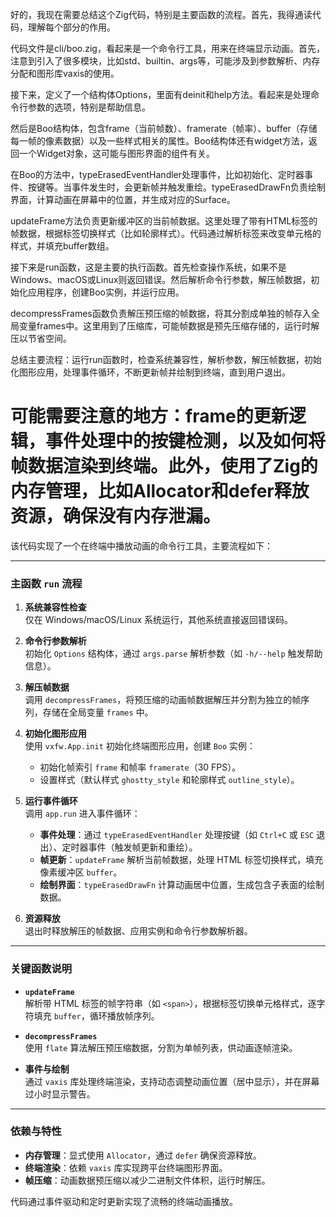 好的，我现在需要总结这个Zig代码，特别是主要函数的流程。首先，我得通读代码，理解每个部分的作用。

代码文件是cli/boo.zig，看起来是一个命令行工具，用来在终端显示动画。首先，注意到引入了很多模块，比如std、builtin、args等，可能涉及到参数解析、内存分配和图形库vaxis的使用。

接下来，定义了一个结构体Options，里面有deinit和help方法。看起来是处理命令行参数的选项，特别是帮助信息。

然后是Boo结构体，包含frame（当前帧数）、framerate（帧率）、buffer（存储每一帧的像素数据）以及一些样式相关的属性。Boo结构体还有widget方法，返回一个Widget对象，这可能与图形界面的组件有关。

在Boo的方法中，typeErasedEventHandler处理事件，比如初始化、定时器事件、按键等。当事件发生时，会更新帧并触发重绘。typeErasedDrawFn负责绘制界面，计算动画在屏幕中的位置，并生成对应的Surface。

updateFrame方法负责更新缓冲区的当前帧数据。这里处理了带有HTML标签的帧数据，根据标签切换样式（比如轮廓样式）。代码通过解析标签来改变单元格的样式，并填充buffer数组。

接下来是run函数，这是主要的执行函数。首先检查操作系统，如果不是Windows、macOS或Linux则返回错误。然后解析命令行参数，解压帧数据，初始化应用程序，创建Boo实例，并运行应用。

decompressFrames函数负责解压预压缩的帧数据，将其分割成单独的帧存入全局变量frames中。这里用到了压缩库，可能帧数据是预先压缩存储的，运行时解压以节省空间。

总结主要流程：运行run函数时，检查系统兼容性，解析参数，解压帧数据，初始化图形应用，处理事件循环，不断更新帧并绘制到终端，直到用户退出。

可能需要注意的地方：frame的更新逻辑，事件处理中的按键检测，以及如何将帧数据渲染到终端。此外，使用了Zig的内存管理，比如Allocator和defer释放资源，确保没有内存泄漏。
================================================
该代码实现了一个在终端中播放动画的命令行工具，主要流程如下：

---

### **主函数 `run` 流程**
1. **系统兼容性检查**  
   仅在 Windows/macOS/Linux 系统运行，其他系统直接返回错误码。

2. **命令行参数解析**  
   初始化 `Options` 结构体，通过 `args.parse` 解析参数（如 `-h/--help` 触发帮助信息）。

3. **解压帧数据**  
   调用 `decompressFrames`，将预压缩的动画帧数据解压并分割为独立的帧序列，存储在全局变量 `frames` 中。

4. **初始化图形应用**  
   使用 `vxfw.App.init` 初始化终端图形应用，创建 `Boo` 实例：
   - 初始化帧索引 `frame` 和帧率 `framerate`（30 FPS）。
   - 设置样式（默认样式 `ghostty_style` 和轮廓样式 `outline_style`）。

5. **运行事件循环**  
   调用 `app.run` 进入事件循环：
   - **事件处理**：通过 `typeErasedEventHandler` 处理按键（如 `Ctrl+C` 或 `ESC` 退出）、定时器事件（触发帧更新和重绘）。
   - **帧更新**：`updateFrame` 解析当前帧数据，处理 HTML 标签切换样式，填充像素缓冲区 `buffer`。
   - **绘制界面**：`typeErasedDrawFn` 计算动画居中位置，生成包含子表面的绘制数据。

6. **资源释放**  
   退出时释放解压的帧数据、应用实例和命令行参数解析器。

---

### **关键函数说明**
- **`updateFrame`**  
  解析带 HTML 标签的帧字符串（如 `<span>`），根据标签切换单元格样式，逐字符填充 `buffer`，循环播放帧序列。

- **`decompressFrames`**  
  使用 `flate` 算法解压预压缩数据，分割为单帧列表，供动画逐帧渲染。

- **事件与绘制**  
  通过 `vaxis` 库处理终端渲染，支持动态调整动画位置（居中显示），并在屏幕过小时显示警告。

---

### **依赖与特性**
- **内存管理**：显式使用 `Allocator`，通过 `defer` 确保资源释放。
- **终端渲染**：依赖 `vaxis` 库实现跨平台终端图形界面。
- **帧压缩**：动画数据预压缩以减少二进制文件体积，运行时解压。

代码通过事件驱动和定时更新实现了流畅的终端动画播放。